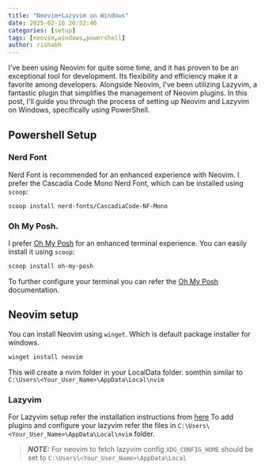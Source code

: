 ```yaml
---
title: "Neovim+Lazyvim on Windows"
date: 2025-02-16 20:52:46
categories: [setup]
tags: [neovim,windows,powershell]
author: rishabh
---
```


I've been using Neovim for quite some time, and it has proven to be an exceptional tool for development. Its flexibility and efficiency make it a favorite among developers. Alongside Neovim, I've been utilizing Lazyvim, a fantastic plugin that simplifies the management of Neovim plugins. In this post, I'll guide you through the process of setting up Neovim and Lazyvim on Windows, specifically using PowerShell.

## Powershell Setup

### Nerd Font
Nerd Font is recommended for an enhanced experience with Neovim. I prefer the Cascadia Code Mono Nerd Font, which can be installed using `scoop`:

```
scoop install nerd-fonts/CascadiaCode-NF-Mono
```

### Oh My Posh.

I prefer [Oh My Posh](https://ohmyposh.dev/) for an enhanced terminal experience. You can easily install it using `scoop`:


```powershell
scoop install oh-my-posh
```

To further configure your terminal you can refer the [Oh My Posh](https://ohmyposh.dev/docs/) documentation.

## Neovim setup

You can install Neovim using `winget`. Which is default package installer for windows.

```powershell
winget install neovim
```

This will create a nvim folder in your LocalData folder. somthin similar to `C:\Users\<Your_User_Name>\AppData\Local\nvim`

### Lazyvim
For Lazyvim setup refer the installation instructions from [here](https://www.lazyvim.org/installation/)
To add plugins and configure your lazyvim refer the files in `C:\Users\<Your_User_Name>\AppData\Local\nvim` folder.

> **_NOTE:_** For neovim to fetch lazyvim config `XDG_CONFIG_HOME` should be set to `C:\Users\<Your_User_Name>\AppData\Local`


